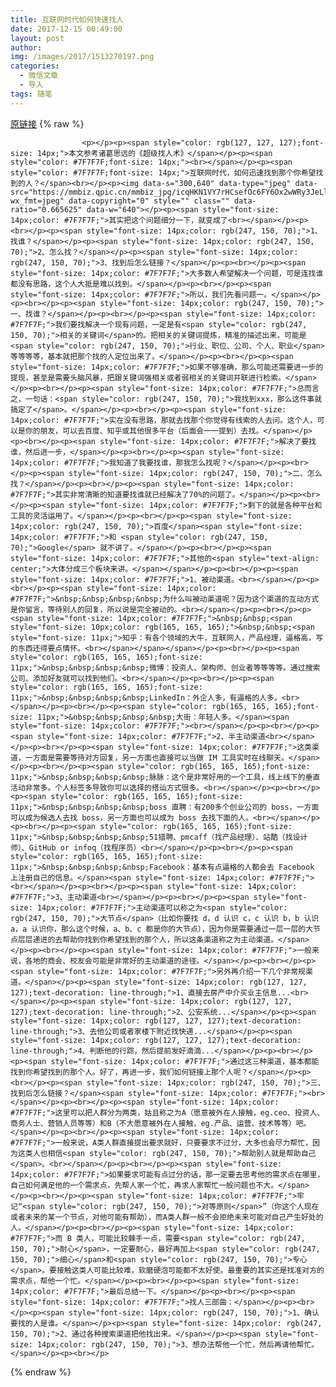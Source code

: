 ```yaml
---
title: 互联网时代如何快速找人
date: 2017-12-15 00:49:00
layout: post
author: 
img: /images/2017/1513270197.png
categories:
  - 微信文章
  - 导入
tags: 随笔
---
```


[原链接](http://mp.weixin.qq.com/s?__biz=MzU4NjA0ODc0MQ==&amp;mid=2247483807&amp;idx=1&amp;sn=592f0a07d17dc7eb455d4b5c18a1f851&amp;chksm=fd807415caf7fd037405961e929b71034fbfc0e485e28a3095076b254790ab3266422bced1ab&amp;scene=27#wechat_redirect)
{% raw %}

                    

                    
                    
                    
                    <p></p><p><span style="color: rgb(127, 127, 127);font-size: 14px;">本文参考诸葛思远的《超级找人术》</span></p><p><span style="color: #7F7F7F;font-size: 14px;"><br></span></p><p><span style="color: #7F7F7F;font-size: 14px;">互联网时代，如何迅速找到那个你希望找到的人？</span><br></p><p><img data-s="300,640" data-type="jpeg" data-src="https://mmbiz.qpic.cn/mmbiz_jpg/icqHKN1VY7rHCsefOc6FY6Ox2wWRy3JeLlUsSl0zFWeicyN1N8uyEZia3rjIibEBf6Ejx5J8sxElOu2HPicxOKD2cibQ/0?wx_fmt=jpeg" data-copyright="0" style="" class="" data-ratio="0.665625" data-w="640"></p><p><span style="font-size: 14px;color: #7F7F7F;">其实把这个问题细分一下，就变成了<br></span></p><p><br></p><p><span style="font-size: 14px;color: rgb(247, 150, 70);">1、找谁？</span></p><p><span style="font-size: 14px;color: rgb(247, 150, 70);">2、怎么找？</span></p><p><span style="font-size: 14px;color: rgb(247, 150, 70);">3、找到后怎么链接？</span></p><p><br></p><p><span style="font-size: 14px;color: #7F7F7F;">大多数人希望解决一个问题，可是连找谁都没有思路，这个人大抵是难以找到。</span></p><p><br></p><p><span style="font-size: 14px;color: #7F7F7F;">所以，我们先看问题一。</span></p><p><br></p><p><span style="font-size: 14px;color: rgb(247, 150, 70);">一、找谁？</span></p><p><br></p><p><span style="font-size: 14px;color: #7F7F7F;">我们要找解决一个现有问题，一定是有<span style="color: rgb(247, 150, 70);">相关的关键词</span>的。把相关的关键词提炼，精准的描述出来，可能是<span style="color: rgb(247, 150, 70);">行业、职位、公司、个人、职业</span>等等等等，基本就把那个找的人定位出来了。</span></p><p><br></p><p><span style="font-size: 14px;color: #7F7F7F;">如果不够准确，那么可能还需要进一步的提现，甚至是需要头脑风暴，把跟关键词强相关或者弱相关的关键词并联进行检索。</span></p><p><br></p><p><span style="font-size: 14px;color: #7F7F7F;">总而言之，一句话：<span style="color: rgb(247, 150, 70);">我找到xxx，那么这件事就搞定了</span>。</span></p><p><br></p><p><span style="font-size: 14px;color: #7F7F7F;">实在没有思路，那就去找那个你觉得有线索的人去问。这个人，可以是你的朋友，可以去百度、知乎或其他很多平台（后面会一一提到）去找。</span></p><p><br></p><p><span style="font-size: 14px;color: #7F7F7F;">解决了要找谁，然后进一步，</span></p><p><br></p><p><span style="font-size: 14px;color: #7F7F7F;">我知道了我要找谁，那我怎么找呢？</span></p><p><br></p><p><span style="font-size: 14px;color: rgb(247, 150, 70);">二、怎么找？</span></p><p><br></p><p><span style="font-size: 14px;color: #7F7F7F;">其实非常清晰的知道要找谁就已经解决了70%的问题了。</span></p><p><br></p><p><span style="font-size: 14px;color: #7F7F7F;">剩下的就是各种平台和工具的灵活运用了。</span></p><p><br></p><p><span style="font-size: 14px;color: rgb(247, 150, 70);">百度</span><span style="font-size: 14px;color: #7F7F7F;">和 <span style="color: rgb(247, 150, 70);">Google</span> 就不讲了。</span></p><p><br></p><p><span style="font-size: 14px;color: #7F7F7F;">其他的<span style="text-align: center;">大体分成三个板块来讲。</span></span></p><p><br></p><p><span style="font-size: 14px;color: #7F7F7F;">1、被动渠道。<br></span></p><p><br></p><p><span style="font-size: 14px;color: #7F7F7F;">&nbsp;&nbsp;&nbsp;&nbsp;为什么叫被动渠道呢？因为这个渠道的互动方式是你留言，等待别人的回复，所以说是完全被动的。<br></span></p><p><br></p><p><span style="font-size: 14px;color: #7F7F7F;">&nbsp;&nbsp;<span style="font-size: 10px;color: rgb(165, 165, 165);">&nbsp;&nbsp;<span style="font-size: 11px;">知乎：有各个领域的大牛，互联网人，产品经理，逼格高，写的东西还得要点情怀。<br></span></span></span></p><p><br></p><p><span style="color: rgb(165, 165, 165);font-size: 11px;">&nbsp;&nbsp;&nbsp;&nbsp;微博：投资人、架构师、创业者等等等等。通过搜索公司、添加好友就可以找到他们。<br></span></p><p><br></p><p><span style="color: rgb(165, 165, 165);font-size: 11px;">&nbsp;&nbsp;&nbsp;&nbsp;LinkedIn：外企人多，有逼格的人多。<br></span></p><p><br></p><p><span style="color: rgb(165, 165, 165);font-size: 11px;">&nbsp;&nbsp;&nbsp;&nbsp;大街：年轻人多。</span><span style="font-size: 14px;color: #7F7F7F;"><br></span></p><p><br></p><p><span style="font-size: 14px;color: #7F7F7F;">2、半主动渠道<br></span></p><p><br></p><p><span style="font-size: 14px;color: #7F7F7F;">这类渠道，一方面是需要等待对方回复，另一方面也直接可以当做 IM 工具实时在线聊天。</span></p><p><br></p><p><span style="color: rgb(165, 165, 165);font-size: 11px;">&nbsp;&nbsp;&nbsp;&nbsp;脉脉：这个是非常好用的一个工具，线上线下的垂直活动非常多。个人标签多导致你可以选择的搭讪方式很多。<br></span></p><p><br></p><p><span style="color: rgb(165, 165, 165);font-size: 11px;">&nbsp;&nbsp;&nbsp;&nbsp;boss 直聘：有200多个创业公司的 boss，一方面可以成为候选人去找 boss，另一方面也可以成为 boss 去找下面的人。<br></span></p><p><br></p><p><span style="color: rgb(165, 165, 165);font-size: 11px;">&nbsp;&nbsp;&nbsp;&nbsp;51猎聘、pmcaff（找产品经理）、站酷（找设计师）、GitHub or infoq（找程序员）<br></span></p><p><br></p><p><span style="color: rgb(165, 165, 165);font-size: 11px;">&nbsp;&nbsp;&nbsp;&nbsp;Facebook：基本有点逼格的人都会去 Facebook 上注册自己的信息。</span><span style="font-size: 14px;color: #7F7F7F;"><br></span></p><p><br></p><p><span style="font-size: 14px;color: #7F7F7F;">3、主动渠道<br></span></p><p><br></p><p><span style="font-size: 14px;color: #7F7F7F;">主动渠道可以称之为<span style="color: rgb(247, 150, 70);">大节点</span>（比如你要找 d，d 认识 c，c 认识 b，b 认识 a，a 认识你，那么这个时候，a、b、c 都是你的大节点），因为你是需要通过一层一层的大节点层层递进的去帮助你找到你希望找到的那个人，所以这条渠道称之为主动渠道。</span></p><p><br></p><p><span style="font-size: 14px;color: #7F7F7F;">一般来说，各地的商会、校友会可能是非常好的主动渠道的途径。</span></p><p><br></p><p><span style="font-size: 14px;color: #7F7F7F;">另外再介绍一下几个非常规渠道。</span></p><p><span style="font-size: 14px;color: rgb(127, 127, 127);text-decoration: line-through;">1、直接去房产中介买业主信息...<br></span></p><p><span style="font-size: 14px;color: rgb(127, 127, 127);text-decoration: line-through;">2、公安系统...</span></p><p><span style="font-size: 14px;color: rgb(127, 127, 127);text-decoration: line-through;">3、去他公司或者家楼下附近找快递...</span></p><p><span style="font-size: 14px;color: rgb(127, 127, 127);text-decoration: line-through;">4、判断他的行踪，然后提前发好滴滴...</span></p><p><br></p><p><span style="font-size: 14px;color: #7F7F7F;">通过这三种渠道，基本都能找到你希望找到的那个人。好了，再进一步，我们如何链接上那个人呢？</span></p><p><br></p><p><span style="font-size: 14px;color: rgb(247, 150, 70);">三、找到后怎么链接？</span><span style="font-size: 14px;color: #7F7F7F;"><br></span></p><p><br></p><p><span style="font-size: 14px;color: #7F7F7F;">这里可以把人群分为两类，姑且称之为A（愿意被外在人接触，eg.ceo、投资人、商务人士、营销人员等等）和B（不大愿意被外在人接触，eg.产品、运营、技术等等）吧。</span></p><p><br></p><p><span style="font-size: 14px;color: #7F7F7F;">一般来说，A类人群直接提出要求就好，只要要求不过分，大多也会尽力帮忙，因为这类人也相信<span style="color: rgb(247, 150, 70);">帮助别人就是帮助自己</span>。<br></span></p><p><br></p><p><span style="font-size: 14px;color: #7F7F7F;">如果要求可能有点过分的话，那一定要去思考他的需求点在哪里，自己如何满足他的一个需求点，先帮人家一个忙，再求人家帮忙一般问题也不大。</span></p><p><br></p><p><span style="font-size: 14px;color: #7F7F7F;">牢记“<span style="color: rgb(247, 150, 70);">对等原则</span>”（你这个人现在或者未来的某一个节点，对他可能有帮助），而A类人群一般不会拒绝未来可能对自己产生好处的人。</span></p><p><br></p><p><span style="font-size: 14px;color: #7F7F7F;">而 B 类人，可能比较棘手一点，需要<span style="color: rgb(247, 150, 70);">耐心</span>，一定要耐心，最好再加上<span style="color: rgb(247, 150, 70);">细心</span>和<span style="color: rgb(247, 150, 70);">专心</span>。要接触这类人可能比较难，软磨硬泡可能都不太好使。最重要的其实还是找准对方的需求点，帮他一个忙。</span></p><p><br></p><p><span style="font-size: 14px;color: #7F7F7F;">最后总结一下。</span></p><p><br></p><p><span style="font-size: 14px;color: #7F7F7F;">找人三部曲：</span></p><p><br></p><p><span style="font-size: 14px;color: rgb(247, 150, 70);">1、确认要找的人是谁。</span></p><p><span style="font-size: 14px;color: rgb(247, 150, 70);">2、通过各种搜索渠道把他找出来。</span></p><p><span style="font-size: 14px;color: rgb(247, 150, 70);">3、想办法帮他一个忙，然后再请他帮忙。</span></p><p><br></p>
                
{% endraw %}
